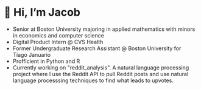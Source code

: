 # 👋 Hi, I’m Jacob
- Senior at Boston University majoring in applied mathematics with minors in economics and computer science
- Digital Product Intern @ CVS Health
- Former Undergraduate Research Assistant @ Boston University for Tiago Januario
- Profficient in Python and R
- Currently working on "reddit_analysis". A natural language processing project where I use the Reddit API to pull Reddit posts and use natural language processsing techniques to find what leads to upvotes.
<!---
jacobpark1919/jacobpark1919 is a ✨ special ✨ repository because its `README.md` (this file) appears on your GitHub profile.
You can click the Preview link to take a look at your changes.
--->
